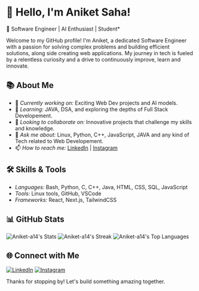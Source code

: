 # 👋 Hello, I'm Aniket Saha!

🌟 Software Engineer | AI Enthusiast | Student*

Welcome to my GitHub profile! I'm Aniket, a dedicated Software Engineer with a passion for solving complex problems and building efficient solutions, along side creating web applications. My journey in tech is fueled by a relentless curiosity and a drive to continuously improve, learn and innovate.

## 📚 About Me

- 🔭 *Currently working on:* Exciting Web Dev projects and AI models.
- 🌱 *Learning:* JAVA, DSA, and exploring the depths of Full Stack Developement.
- 👯 *Looking to collaborate on:* Innovative projects that challenge my skills and knowledge.
- 💬 *Ask me about:* Linux, Python, C++, JavaScript, JAVA and any kind of Tech related to Web Developement.
- 📫 *How to reach me:*  [LinkedIn](https://www.linkedin.com/in/aniket-saha-929901276/) | [Instagram](https://www.instagram.com/aniket_a14/)


## 🛠️ Skills & Tools

- *Languages:* Bash, Python, C, C++, Java, HTML, CSS, SQL, JavaScript
- *Tools:* Linux tools, GitHub, VSCode
- *Frameworks:* React, Next.js, TailwindCSS

## 📊 GitHub Stats

![Aniket-a14's Stats](https://github-readme-stats.vercel.app/api?username=Aniket-a14&theme=prussian&show_icons=true&hide_border=true&count_private=false)
![Aniket-a14's Streak](https://github-readme-streak-stats.herokuapp.com/?user=Aniket-a14&theme=prussian&hide_border=true)
![Aniket-a14's Top Languages](https://github-readme-stats.vercel.app/api/top-langs/?username=Aniket-a14&theme=prussian&show_icons=true&hide_border=true&layout=compact)

## 🌐 Connect with Me

[![LinkedIn](https://img.shields.io/badge/LinkedIn-%230077B5.svg?&style=for-the-badge&logo=linkedin&logoColor=white)](https://www.linkedin.com/in/aniket-saha-929901276/)
[![Instagram](https://img.shields.io/badge/Instagram-%23E4405F.svg?&style=for-the-badge&logo=instagram&logoColor=white)](https://www.instagram.com/aniket_a14/)


Thanks for stopping by! Let's build something amazing together.
